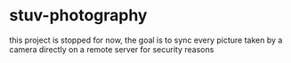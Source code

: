 # stuv-photography

this project is stopped for now, the goal is to sync every picture taken by a camera directly on a remote server for security reasons
